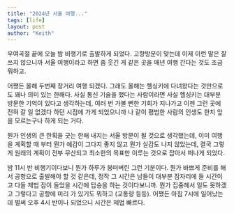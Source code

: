 ```yaml
---
title: "2024년 서울 여행..."
tags: [life]
layout: post
author: "Keith"
---
```


우여곡절 끝에 오늘 밤 비행기로 출발하게 되었다. 고향방문이 맞는데 이제 이런 말은 잘 쓰지 않으니까 서울 여행이라고 하면 좀 웃긴 게 같은 곳을 매년 여행 간다는 것도 조금 뭐하고.

어쨌든 올해 두번째 장거리 여행 되겠다. 그래도 올해는 헬싱키에 다녀왔다는 것만으로도 꽤나 의미 있는 한해다. 사실 통신 기술을 했다는 사람이라면 사실 헬싱키는 대부분 방문한 기억이 있다고 생각하는데, 여러 번 가볼 뻔한 기회가 지나가고 이젠 그런 곳에 전혀 갈 일 없겠다 하던 시점에 가게 되었으니까 나 같이 평범한 사람의 인생도 한치 앞을 모르는구나 하게 되는 거다.

뭔가 인생의 큰 한획을 긋는 한해 내지는 서울 방문이 될 것으로 생각했는데, 이미 여행을 계획할 때 부터 뭔가 예감이 그다지 좋지 않고 뭔가 실감도 나지 않았는데, 결국 그렇게 원래의 계획이 전부 무산되고 최소한의 목표만 이루는 것으로 잡아서 떠나게 되었다.

밤 11시 반 비행기이다보니 뭔가 하루가 붕떠버린 그런 기분이다. 뭔가 바쁘게 준비를 해서 공항으로 출발해야 할 것 같은데, 정작 그 시간은 남들이 대부분 잠자리에 들 시간이고 다들 제법 잠이 들었을 시간에 탑승을 하는 것이다보니까. 뭔가 집중헤서 일도 못하겠고 그렇다고 공항에 미리 가 있기도 뭐하고 (교통량 등등). 어쨌든 아침 7시에 일어났는데 벌써 오후 4시 반이나 되었으니 시간은 제법 빠르다.

